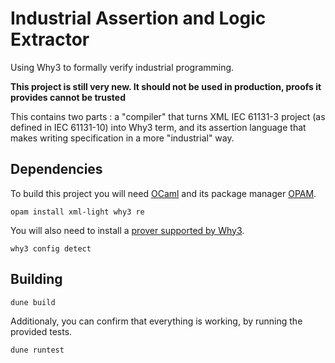 # Industrial Assertion and Logic Extractor
Using Why3 to formally verify industrial programming.

**This project is still very new. It should not be used in production, proofs it provides cannot be trusted**

This contains two parts : a "compiler" that turns XML IEC 61131-3 project (as defined in IEC 61131-10) into Why3 term, and its assertion language that makes writing specification in a more "industrial" way.
## Dependencies 
To build this project you will need [OCaml](https://ocaml.org/) and its package manager [OPAM](https://opam.ocaml.org/).
```
opam install xml-light why3 re
```
You will also need to install a [prover supported by Why3](https://www.why3.org/doc/install.html#sec-provers).
```
why3 config detect
```
## Building
```
dune build
```

Additionaly, you can confirm that everything is working, by running the provided tests.
```
dune runtest
```
